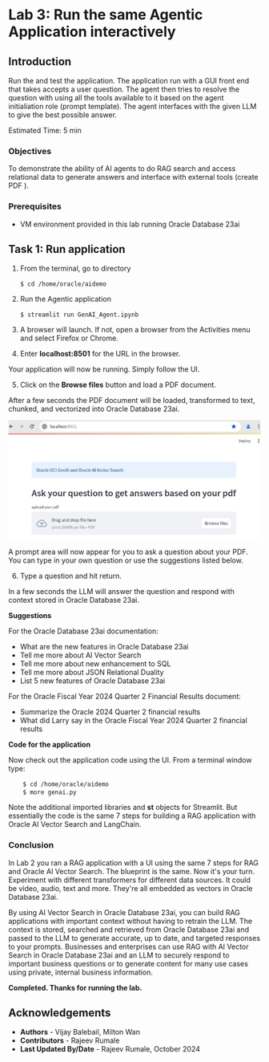 # Lab 3: Run the same Agentic Application interactively

## Introduction

Run the and test the application.  The application run with a GUI front end that takes accepts a user question. The agent then tries to resolve the question with using all the tools available to it based on the agent initialiation role (prompt template).  The agent interfaces with the given LLM to give the best possible answer.


Estimated Time: 5 min

### Objectives

To demonstrate the ability of AI agents to do RAG search and access relational data to generate answers and interface with external tools (create PDF ).

### Prerequisites

* VM environment provided in this lab running Oracle Database 23ai


## Task 1: Run application

1.  From the terminal, go to directory 

    ```
    $ cd /home/oracle/aidemo
    ```

2.  Run the Agentic application

    ```
    $ streamlit run GenAI_Agent.ipynb
    ```

3. A browser will launch. If not, open a browser from the Activities menu and select Firefox or Chrome.

4. Enter **localhost:8501** for the URL in the browser.
   
Your application will now be running.  Simply follow the UI.

5. Click on the **Browse files** button and load a PDF document.

After a few seconds the PDF document will be loaded, transformed to text, chunked, and vectorized into Oracle Database 23ai.

![Streamlit UI](images/streamlitocigenai.png)

A prompt area will now appear for you to ask a question about your PDF.  You can type in your own question or use the suggestions listed below. 

6. Type a question and hit return.

In a few seconds the LLM will answer the question and respond with context stored in Oracle Database 23ai.  

**Suggestions**

 For the Oracle Database 23ai documentation:
- What are the new features in Oracle Database 23ai
- Tell me more about AI Vector Search
- Tell me more about new enhancement to SQL
- Tell me more about JSON Relational Duality
- List 5 new features of Oracle Database 23ai

For the Oracle Fiscal Year 2024 Quarter 2 Financial Results document:
- Summarize the Oracle 2024 Quarter 2 financial results
- What did Larry say in the Oracle Fiscal Year 2024 Quarter 2 financial results

**Code for the application**

Now check out the application code using the UI. From a terminal window type:


```
    $ cd /home/oracle/aidemo
    $ more genai.py
```

Note the additional imported libraries and **st** objects for Streamlit.
But essentially the code is the same 7 steps for building a RAG application with Oracle AI Vector Search and LangChain.

### Conclusion

In Lab 2 you ran a RAG application with a UI using the same 7 steps for RAG and Oracle AI Vector Search.  The blueprint is the same.  Now it's your turn.  Experiment with different transformers for different data sources.  It could be video, audio, text and more.  They're all embedded as vectors in Oracle Database 23ai.

By using AI Vector Search in Oracle Database 23ai, you can build RAG applications with important context without having to retrain the LLM.  The context is stored, searched and retrieved from Oracle Database 23ai and passed to the LLM to generate accurate, up to date, and targeted responses to your prompts.  Businesses and enterprises can use RAG with AI Vector Search in Oracle Database 23ai and an LLM to securely respond to important business questions or to generate content for many use cases using private, internal business information.


**Completed. Thanks for running the lab.**

## Acknowledgements
* **Authors** - Vijay Balebail, Milton Wan 
* **Contributors** - Rajeev Rumale
* **Last Updated By/Date** -  Rajeev Rumale, October 2024
